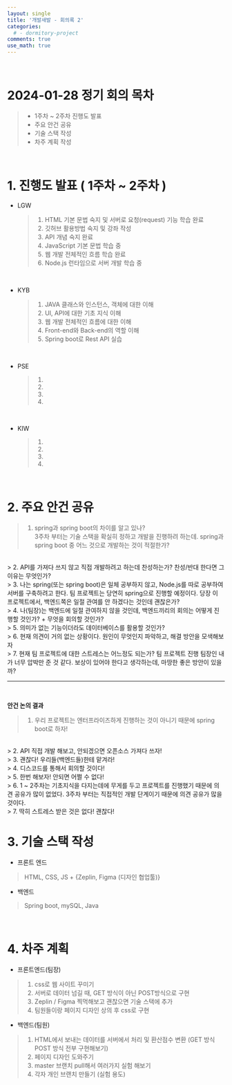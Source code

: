 ```yaml
---
layout: single
title: '개발새발 - 회의록 2'
categories:
  # - dormitory-project
comments: true
use_math: true
---
```


<br>

# 2024-01-28 정기 회의 목차
> -  1주차 ~ 2주차 진행도 발표
> -  주요 안건 공유
> -  기술 스택 작성
> -  차주 계획 작성

<br>

# 1. 진행도 발표 ( 1주차 ~ 2주차 )

- LGW
  > 1. HTML 기본 문법 숙지 및 서버로 요청(request) 기능 학습 완료
  > 2. 깃허브 활용방법 숙지 및 강좌 작성
  > 3. API 개념 숙지 완료
  > 4. JavaScript 기본 문법 학습 중
  > 5. 웹 개발 전체적인 흐름 학습 완료
  > 6. Node.js 런타임으로 서버 개발 학습 중

<br>

- KYB
  > 1. JAVA 클래스와 인스턴스, 객체에 대한 이해
  > 2. UI, API에 대한 기초 지식 이해
  > 3. 웹 개발 전체적인 흐름에 대한 이해
  > 4. Front-end와 Back-end의 역할 이해
  > 5. Spring boot로 Rest API 실습

<br>

- PSE
  > 1. 
  > 2. 
  > 3. 
  > 4. 

<br>

- KIW
  > 1. 
  > 2. 
  > 3. 
  > 4. 

<br>

# 2. 주요 안건 공유

  > 1. spring과 spring boot의 차이를 알고 있나?  
    3주차 부터는 기술 스택을 확실히 정하고 개발을 진행하려 하는데. spring과 spring boot 중 어느 것으로 개발하는 것이 적절한가?  
  <br>
  > 2. API를 가져다 쓰지 않고 직접 개발하려고 하는데 찬성하는가?  
  찬성/반대 한다면 그 이유는 무엇인가?    
  <br>
  > 3. 나는 spring(또는 spring boot)은 일체 공부하지 않고, Node.js를 따로 공부하여 서버를 구축하려고 한다. 팀 프로젝트는 당연히 spring으로 진행할 예정이다. 당장 이 프로젝트에서, 백엔드쪽은 일절 관여를 안 하겠다는 것인데 괜찮은가?  
  <br>
  > 4. 나(팀장)는 백엔드에 일절 관여하지 않을 것인데, 백엔드끼리의 회의는 어떻게 진행할 것인가? + 무엇을 회의할 것인가?  
  <br>
  > 5. 의미가 없는 기능이더라도 데이터베이스를 활용할 것인가?  
  <br>
  > 6. 현재 의견이 거의 없는 상황이다.  
  원인이 무엇인지 파악하고, 해결 방안을 모색해보자  
  <br>
  > 7. 현재 팀 프로젝트에 대한 스트레스는 어느정도 되는가?   
  팀 프로젝트 진행 팀장인 내가 너무 압박만 준 것 같다. 보상이 있어야 한다고 생각하는데, 마땅한 좋은 방안이 있을까?  

<hr>
<br>

**안건 논의 결과**

  > 1. 우리 프로젝트는 엔터프라이즈하게 진행하는 것이 아니기 때문에 spring boot로 하자!  
  <br>
  > 2. API 직접 개발 해보고, 안되겠으면 오픈소스 가져다 
  쓰자!  
  <br>
  > 3. 괜찮다! 우리들(백엔드들)한테 맡겨라!  
  <br>
  > 4. 디스코드를 통해서 회의할 것이다!  
  <br>
  > 5. 한번 해보자! 안되면 어쩔 수 없다!  
  <br>
  > 6. 1 ~ 2주차는 기초지식을 다지는데에 무게를 두고 프로젝트를 진행했기 때문에 의견 공유가 많이 없었다.   3주차 부터는 직접적인 개발 단계이기 때문에 의견 공유가 많을 것이다.  
  <br>
  > 7. 딱히 스트레스 받은 것은 없다! 괜찮다!

<br>

# 3. 기술 스택 작성

- 프론트 엔드

> HTML, CSS, JS + {Zeplin, Figma (디자인 협업툴)}

- 백엔드

> Spring boot, mySQL, Java 

<br>

# 4. 차주 계획

- 프론트엔드(팀장)
> 1. css로 웹 사이트 꾸미기
> 2. 서버로 데이터 넘길 때, GET 방식이 아닌 POST방식으로 구현
> 3. Zeplin / Figma 찍먹해보고 괜찮으면 기술 스택에 추가 
> 4. 팀원들이랑 페이지 디자인 상의 후 css로 구현

- 백엔드(팀원)
> 1. HTML에서 보내는 데이터를 서버에서 처리 및 환산점수 변환 (GET 방식 POST 방식 전부 구현해보기)
> 2. 페이지 디자인 도와주기
> 3. master 브랜치 pull해서 여러가지 실험 해보기
> 4. 각자 개인 브랜치 만들기 (실험 용도)